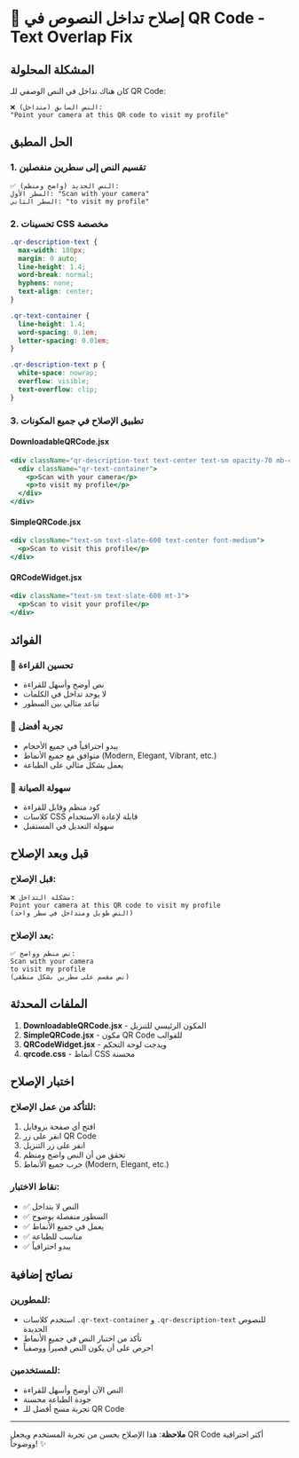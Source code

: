 # 🔧 إصلاح تداخل النصوص في QR Code - Text Overlap Fix

## المشكلة المحلولة

كان هناك تداخل في النص الوصفي للـ QR Code:
```
❌ النص السابق (متداخل):
"Point your camera at this QR code to visit my profile"
```

## الحل المطبق

### 1. **تقسيم النص إلى سطرين منفصلين**
```
✅ النص الجديد (واضح ومنظم):
السطر الأول: "Scan with your camera"
السطر الثاني: "to visit my profile"
```

### 2. **تحسينات CSS مخصصة**
```css
.qr-description-text {
  max-width: 180px;
  margin: 0 auto;
  line-height: 1.4;
  word-break: normal;
  hyphens: none;
  text-align: center;
}

.qr-text-container {
  line-height: 1.4;
  word-spacing: 0.1em;
  letter-spacing: 0.01em;
}

.qr-description-text p {
  white-space: nowrap;
  overflow: visible;
  text-overflow: clip;
}
```

### 3. **تطبيق الإصلاح في جميع المكونات**

#### **DownloadableQRCode.jsx**
```jsx
<div className="qr-description-text text-center text-sm opacity-70 mb-4 px-2">
  <div className="qr-text-container">
    <p>Scan with your camera</p>
    <p>to visit my profile</p>
  </div>
</div>
```

#### **SimpleQRCode.jsx**
```jsx
<div className="text-sm text-slate-600 text-center font-medium">
  <p>Scan to visit this profile</p>
</div>
```

#### **QRCodeWidget.jsx**
```jsx
<div className="text-sm text-slate-600 mt-3">
  <p>Scan to visit your profile</p>
</div>
```

## الفوائد

### 🎯 **تحسين القراءة**
- نص أوضح وأسهل للقراءة
- لا يوجد تداخل في الكلمات
- تباعد مثالي بين السطور

### 📱 **تجربة أفضل**
- يبدو احترافياً في جميع الأحجام
- متوافق مع جميع الأنماط (Modern, Elegant, Vibrant, etc.)
- يعمل بشكل مثالي على الطباعة

### 🔧 **سهولة الصيانة**
- كود منظم وقابل للقراءة
- كلاسات CSS قابلة لإعادة الاستخدام
- سهولة التعديل في المستقبل

## قبل وبعد الإصلاح

### **قبل الإصلاح:**
```
❌ مشكلة التداخل:
Point your camera at this QR code to visit my profile
(النص طويل ومتداخل في سطر واحد)
```

### **بعد الإصلاح:**
```
✅ نص منظم وواضح:
Scan with your camera
to visit my profile
(نص مقسم على سطرين بشكل منطقي)
```

## الملفات المحدثة

1. **DownloadableQRCode.jsx** - المكون الرئيسي للتنزيل
2. **SimpleQRCode.jsx** - مكون QR Code للقوالب
3. **QRCodeWidget.jsx** - ويدجت لوحة التحكم
4. **qrcode.css** - أنماط CSS محسنة

## اختبار الإصلاح

### **للتأكد من عمل الإصلاح:**
1. افتح أي صفحة بروفايل
2. انقر على زر QR Code
3. انقر على زر التنزيل
4. تحقق من أن النص واضح ومنظم
5. جرب جميع الأنماط (Modern, Elegant, etc.)

### **نقاط الاختبار:**
- ✅ النص لا يتداخل
- ✅ السطور منفصلة بوضوح
- ✅ يعمل في جميع الأنماط
- ✅ مناسب للطباعة
- ✅ يبدو احترافياً

## نصائح إضافية

### **للمطورين:**
- استخدم كلاسات `.qr-text-container` و `.qr-description-text` للنصوص الجديدة
- تأكد من اختبار النص في جميع الأنماط
- احرص على أن يكون النص قصيراً ووصفياً

### **للمستخدمين:**
- النص الآن أوضح وأسهل للقراءة
- جودة الطباعة محسنة
- تجربة مسح أفضل للـ QR Code

---

**ملاحظة**: هذا الإصلاح يحسن من تجربة المستخدم ويجعل QR Code أكثر احترافية ووضوحاً! ✨